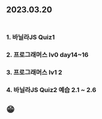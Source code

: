 ## 2023.03.20<br/><br/>

### 1. 바닐라JS Quiz1
### 2. 프로그래머스 lv0 day14~16
### 3. 프로그래머스 lv1 2
### 4. 바닐라JS Quiz2 예습 2.1 ~ 2.6


## 😁
